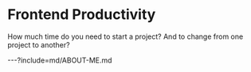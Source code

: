 # Frontend Productivity 

How much time do you need to start a project? And to change from one project to another?

---?include=md/ABOUT-ME.md
